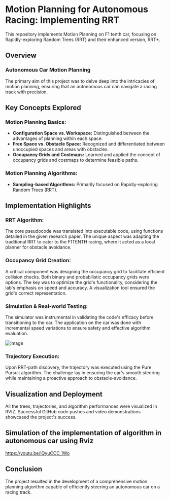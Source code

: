 # Motion Planning for Autonomous Racing: Implementing RRT
This repository implements Motion Planning on F1 tenth car, focusing on Rapidly-exploring Random Trees (RRT) and their enhanced version, RRT*.


## Overview

### Autonomous Car Motion Planning

The primary aim of this project was to delve deep into the intricacies of motion planning, ensuring that an autonomous car can navigate a racing track with precision.

## Key Concepts Explored

### Motion Planning Basics:

- **Configuration Space vs. Workspace:** Distinguished between the advantages of planning within each space.
- **Free Space vs. Obstacle Space:** Recognized and differentiated between unoccupied spaces and areas with obstacles.
- **Occupancy Grids and Costmaps:** Learned and applied the concept of occupancy grids and costmaps to determine feasible paths.

### Motion Planning Algorithms:

- **Sampling-based Algorithms:** Primarily focused on Rapidly-exploring Random Trees (RRT).

## Implementation Highlights

### RRT Algorithm:

The core pseudocode was translated into executable code, using functions detailed in the given research paper. The unique aspect was adapting the traditional RRT to cater to the F1TENTH racing, where it acted as a local planner for obstacle avoidance.

### Occupancy Grid Creation:

A critical component was designing the occupancy grid to facilitate efficient collision checks. Both binary and probabilistic occupancy grids were options. The key was to optimize the grid's functionality, considering the lab's emphasis on speed and accuracy. A visualization tool ensured the grid's correct representation.

### Simulation & Real-world Testing:

The simulator was instrumental in validating the code's efficacy before transitioning to the car. The application on the car was done with incremental speed variations to ensure safety and effective algorithm evaluation.

![image](https://github.com/Saibernard/Motion-Planning-for-Autonomous-Racing-Implementing-RRT/assets/112599512/6532b0c1-fbe6-483e-acd1-ad7e0744cd4b)


### Trajectory Execution:

Upon RRT-path discovery, the trajectory was executed using the Pure Pursuit algorithm. The challenge lay in ensuring the car's smooth steering while maintaining a proactive approach to obstacle-avoidance.

## Visualization and Deployment

All the trees, trajectories, and algorithm performances were visualized in RVIZ. Successful GitHub code pushes and video demonstrations showcased the project's success.

## Simulation of the implementation of algorithm in autonomous car using Rviz

https://youtu.be/iQyuCCC_1Wo

## Conclusion

The project resulted in the development of a comprehensive motion planning algorithm capable of efficiently steering an autonomous car on a racing track.

